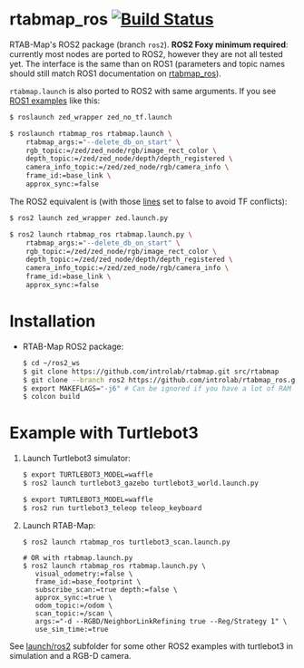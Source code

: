 rtabmap_ros [![Build Status](https://github.com/introlab/rtabmap_ros/actions/workflows/ros2.yml/badge.svg)](https://github.com/introlab/rtabmap_ros/actions/workflows/ros2.yml)
===========

RTAB-Map's ROS2 package (branch `ros2`). **ROS2 Foxy minimum required**: currently most nodes are ported to ROS2, however they are not all tested yet. The interface is the same than on ROS1 (parameters and topic names should still match ROS1 documentation on [rtabmap_ros](http://wiki.ros.org/rtabmap_ros)). 

`rtabmap.launch` is also ported to ROS2 with same arguments. If you see [ROS1 examples](http://wiki.ros.org/rtabmap_ros/Tutorials/HandHeldMapping) like this:

```bash
$ roslaunch zed_wrapper zed_no_tf.launch

$ roslaunch rtabmap_ros rtabmap.launch \
    rtabmap_args:="--delete_db_on_start" \
    rgb_topic:=/zed/zed_node/rgb/image_rect_color \
    depth_topic:=/zed/zed_node/depth/depth_registered \
    camera_info_topic:=/zed/zed_node/rgb/camera_info \
    frame_id:=base_link \
    approx_sync:=false
```

The ROS2 equivalent is (with those [lines](https://github.com/stereolabs/zed-ros2-wrapper/blob/b512dce6ad4565f4770273995b147122e735ca0f/zed_wrapper/config/common.yaml#L58-L60) set to false to avoid TF conflicts):

```bash
$ ros2 launch zed_wrapper zed.launch.py

$ ros2 launch rtabmap_ros rtabmap.launch.py \
    rtabmap_args:="--delete_db_on_start" \
    rgb_topic:=/zed/zed_node/rgb/image_rect_color \
    depth_topic:=/zed/zed_node/depth/depth_registered \
    camera_info_topic:=/zed/zed_node/rgb/camera_info \
    frame_id:=base_link \
    approx_sync:=false
```


# Installation 

* RTAB-Map ROS2 package:
    ```bash
    $ cd ~/ros2_ws
    $ git clone https://github.com/introlab/rtabmap.git src/rtabmap
    $ git clone --branch ros2 https://github.com/introlab/rtabmap_ros.git src/rtabmap_ros
    $ export MAKEFLAGS="-j6" # Can be ignored if you have a lot of RAM
    $ colcon build 
    ```

# Example with Turtlebot3

1. Launch Turtlebot3 simulator:
    ```bash
    $ export TURTLEBOT3_MODEL=waffle
    $ ros2 launch turtlebot3_gazebo turtlebot3_world.launch.py
    
    $ export TURTLEBOT3_MODEL=waffle
    $ ros2 run turtlebot3_teleop teleop_keyboard
    ```

2. Launch RTAB-Map:
    ```
    $ ros2 launch rtabmap_ros turtlebot3_scan.launch.py
    
    # OR with rtabmap.launch.py
    $ ros2 launch rtabmap_ros rtabmap.launch.py \
       visual_odometry:=false \
       frame_id:=base_footprint \
       subscribe_scan:=true depth:=false \
       approx_sync:=true \
       odom_topic:=/odom \
       scan_topic:=/scan \
       args:="-d --RGBD/NeighborLinkRefining true --Reg/Strategy 1" \
       use_sim_time:=true
    ```
See [launch/ros2](https://github.com/introlab/rtabmap_ros/tree/ros2/launch/ros2) subfolder for some other ROS2 examples with turtlebot3 in simulation and a RGB-D camera.
